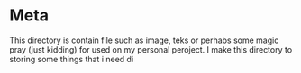 # Meta

This directory is contain file such as image, teks or perhabs some magic pray (just kidding) for used on my personal peroject. I make this directory to storing some things that i need di